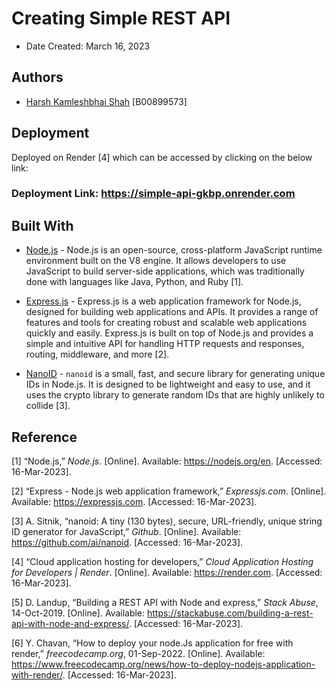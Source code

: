 # Creating Simple REST API

  

* Date Created: March 16, 2023



  

## Authors

  

* [Harsh Kamleshbhai Shah](hr838264@dal.ca)  [B00899573]

  

## Deployment

  
  

Deployed on Render [4] which can be accessed by clicking on the below link:

  

### Deployment Link: <https://simple-api-gkbp.onrender.com>


## Built With

  

  
  

* [Node.js](https://nodejs.org/en) - Node.js is an open-source, cross-platform JavaScript runtime environment built on the V8 engine. It allows developers to use JavaScript to build server-side applications, which was traditionally done with languages like Java, Python, and Ruby [1].
  

* [Express.js](https://expressjs.com) - Express.js is a web application framework for Node.js, designed for building web applications and APIs. It provides a range of features and tools for creating robust and scalable web applications quickly and easily. Express.js is built on top of Node.js and provides a simple and intuitive API for handling HTTP requests and responses, routing, middleware, and more [2].

* [NanoID](https://github.com/ai/nanoid#readme) - `nanoid` is a small, fast, and secure library for generating unique IDs in Node.js. It is designed to be lightweight and easy to use, and it uses the crypto library to generate random IDs that are highly unlikely to collide [3].

  

## Reference

  

[1] “Node.js,”  _Node.js_. [Online]. Available: https://nodejs.org/en. [Accessed: 16-Mar-2023].

[2] “Express - Node.js web application framework,”  _Expressjs.com_. [Online]. Available: https://expressjs.com. [Accessed: 16-Mar-2023].

[3] A. Sitnik, “nanoid: A tiny (130 bytes), secure, URL-friendly, unique string ID generator for JavaScript,”  _Github_. [Online]. Available: https://github.com/ai/nanoid. [Accessed: 16-Mar-2023].

[4] “Cloud application hosting for developers,”  _Cloud Application Hosting for Developers | Render_. [Online]. Available: https://render.com. [Accessed: 16-Mar-2023].

[5] D. Landup, “Building a REST API with Node and express,”  _Stack Abuse_, 14-Oct-2019. [Online]. Available: https://stackabuse.com/building-a-rest-api-with-node-and-express/. [Accessed: 16-Mar-2023].

[6] Y. Chavan, “How to deploy your node.Js application for free with render,”  _freecodecamp.org_, 01-Sep-2022. [Online]. Available: https://www.freecodecamp.org/news/how-to-deploy-nodejs-application-with-render/. [Accessed: 16-Mar-2023].